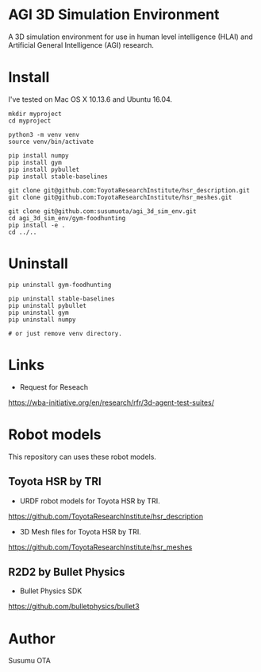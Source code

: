 # AGI 3D Simulation Environment

A 3D simulation environment for use in human level intelligence (HLAI) and Artificial General Intelligence (AGI) research.


# Install

I've tested on Mac OS X 10.13.6 and Ubuntu 16.04.

```
mkdir myproject
cd myproject

python3 -m venv venv
source venv/bin/activate

pip install numpy
pip install gym
pip install pybullet
pip install stable-baselines

git clone git@github.com:ToyotaResearchInstitute/hsr_description.git
git clone git@github.com:ToyotaResearchInstitute/hsr_meshes.git

git clone git@github.com:susumuota/agi_3d_sim_env.git
cd agi_3d_sim_env/gym-foodhunting
pip install -e .
cd ../..
```

# Uninstall

```
pip uninstall gym-foodhunting

pip uninstall stable-baselines
pip uninstall pybullet
pip uninstall gym
pip uninstall numpy

# or just remove venv directory.
```

# Links

- Request for Reseach

https://wba-initiative.org/en/research/rfr/3d-agent-test-suites/


# Robot models

This repository can uses these robot models.

## Toyota HSR by TRI

- URDF robot models for Toyota HSR by TRI.

https://github.com/ToyotaResearchInstitute/hsr_description

- 3D Mesh files for Toyota HSR by TRI.

https://github.com/ToyotaResearchInstitute/hsr_meshes

## R2D2 by Bullet Physics

- Bullet Physics SDK

https://github.com/bulletphysics/bullet3


# Author

Susumu OTA
